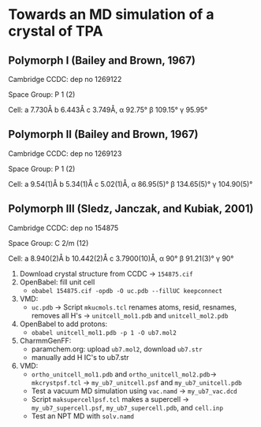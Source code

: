 # Towards an MD simulation of a crystal of TPA

## Polymorph I (Bailey and Brown, 1967)
Cambridge CCDC: dep no 1269122

Space Group: P 1 (2)

Cell: a 7.730Å b 6.443Å c 3.749Å, α 92.75° β 109.15° γ 95.95° 

## Polymorph II (Bailey and Brown, 1967)
Cambridge CCDC: dep no 1269123

Space Group: P 1 (2)

Cell: a 9.54(1)Å b 5.34(1)Å c 5.02(1)Å, α 86.95(5)° β 134.65(5)° γ 104.90(5)° 

## Polymorph III (Sledz, Janczak, and Kubiak, 2001)

Cambridge CCDC: dep no 154875

Space Group: C 2/m (12)

Cell: a 8.940(2)Å b 10.442(2)Å c 3.7900(10)Å, α 90° β 91.21(3)° γ 90° 

1. Download crystal structure from CCDC -> `154875.cif`
2. OpenBabel: fill unit cell
   - `obabel 154875.cif -opdb -O uc.pdb --fillUC keepconnect`
2. VMD: 
   - `uc.pdb` -> Script `mkucmols.tcl` renames atoms, resid, resnames, removes all H's -> `unitcell_mol1.pdb` and `unitcell_mol2.pdb`
3. OpenBabel to add protons:
   - `obabel unitcell_mol1.pdb -p 1 -O ub7.mol2`
4. CharmmGenFF:
   - paramchem.org: upload `ub7.mol2`, download `ub7.str`
   - manually add H IC's to ub7.str
5. VMD:
   - `ortho_unitcell_mol1.pdb` and `ortho_unitcell_mol2.pdb`-> `mkcrystpsf.tcl` -> `my_ub7_unitcell.psf` and `my_ub7_unitcell.pdb`
   - Test a vacuum MD simulation using `vac.namd` -> `my_ub7_vac.dcd`
   - Script `maksupercellpsf.tcl` makes a supercell -> `my_ub7_supercell.psf`, `my_ub7_supercell.pdb`, and `cell.inp`
   - Test an NPT MD with `solv.namd`
